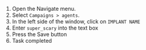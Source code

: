1. Open the Navigate menu.
1. Select `Campaigns > agents`.
1. In the left side of the window, click on `IMPLANT NAME`
1. Enter `super_scary` into the text box
1. Press the Save button
1. Task completed